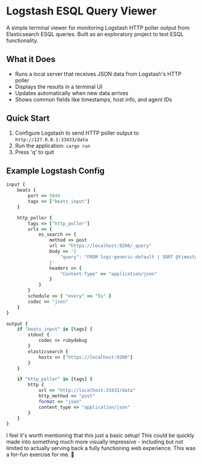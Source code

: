 # Logstash ESQL Query Viewer

A simple terminal viewer for monitoring Logstash HTTP poller output from Elasticsearch ESQL queries. Built as an exploratory project to test ESQL functionality.

## What it Does

- Runs a local server that receives JSON data from Logstash's HTTP poller
- Displays the results in a terminal UI
- Updates automatically when new data arrives
- Shows common fields like timestamps, host info, and agent IDs

## Quick Start

1. Configure Logstash to send HTTP poller output to `http://127.0.0.1:33433/data`
2. Run the application: `cargo run`
3. Press 'q' to quit

## Example Logstash Config

```ruby
input {
    beats {
        port => 5044
        tags => ["beats_input"]
    }

    http_poller {
        tags => ["http_poller"]
        urls => {
            es_search => {
                method => post
                url => "https://localhost:9200/_query"
                body => '{
                    "query": "FROM logs-generic-default | SORT @timestamp DESC | LIMIT 1"
                }'
                headers => {
                    "Content-Type" => "application/json"
                }
            }
        }
        schedule => { "every" => "5s" }
        codec => "json"
    }
}

output {
    if "beats_input" in [tags] {
        stdout {
            codec => rubydebug
        }
        elasticsearch {
            hosts => ["https://localhost:9200"]
        }
    }

    if "http_poller" in [tags] {
        http {
            url => "http://localhost:33433/data"
            http_method => "post"
            format => "json"
            content_type => "application/json"
        }
    }
}
```

I feel it's worth mentioning that this just a basic setup! This could be quickly made into something much more visually impressive - including but not limited to actually serving back a fully functioning web experience. This was a for-fun exercise for me. 🤠
